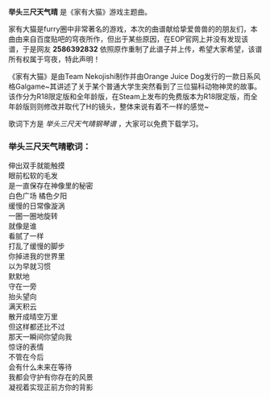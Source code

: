

**举头三尺天气晴** 是《家有大猫》游戏主题曲。

家有大猫是furry圈中非常著名的游戏，本次的曲谱献给挚爱兽兽的的朋友们，本曲由来自百度贴吧的穹夜所作，但出于某些原因，在EOP官网上并没有发现该谱，于是网友
**2586392832** 依照原作重制了此谱子并上传，希望大家希望，该谱所有权属于穹夜，特此声明！

《家有大猫》是由Team Nekojishi制作并由Orange Juice
Dog发行的一款日系风格Galgame~其讲述了关于某个普通大学生突然看到了三位猫科动物神灵的故事。该作分为R18限定版和全年龄版，在Steam上发布的免费版本为R18限定版，而全年龄版则则修改并取代了H的镜头，整体来说有着不一样的感觉~

歌词下方是 _举头三尺天气晴钢琴谱_ ，大家可以免费下载学习。

### 举头三尺天气晴歌词：

伸出双手就能触摸  
眼前松软的毛发  
是一直保存在神像里的秘密  
白色广场 橘色夕阳  
缓慢的日常像漩涡  
一圈一圈地旋转  
就像是谁  
看腻了一样  
打乱了缓慢的脚步  
你掉进我的世界里  
以为早就习惯  
默默地  
守在一旁  
抬头望向  
满天积云  
散开成晴空万里  
但这样都还比不过  
那天一瞬间你望向我  
惊讶的表情  
不管在今后  
会有什么未来在等待  
我都会守护有你存在的风景  
凝视着实现正前方你的背影


